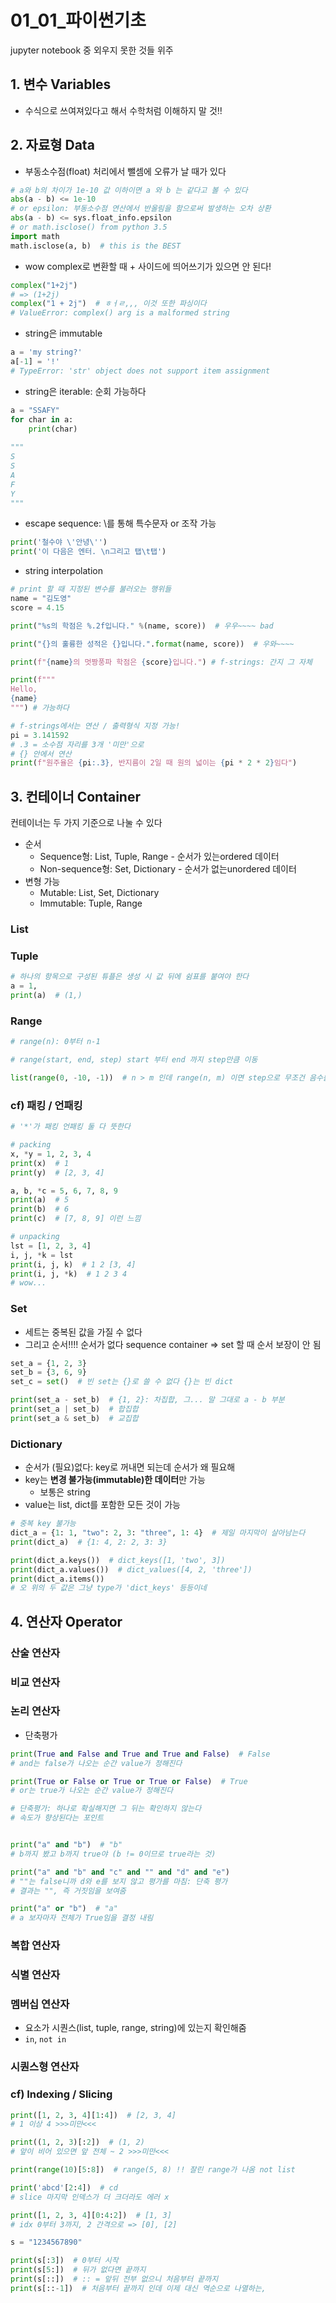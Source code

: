 # 01_01_파이썬기초

jupyter notebook 중 외우지 못한 것들 위주

## 1. 변수 Variables

* 수식으로 쓰여져있다고 해서 수학처럼 이해하지 말 것!!



## 2. 자료형 Data

* 부동소수점(float) 처리에서 뺄셈에 오류가 날 때가 있다

```python
# a와 b의 차이가 1e-10 값 이하이면 a 와 b 는 같다고 볼 수 있다
abs(a - b) <= 1e-10
# or epsilon: 부동소수점 연산에서 반올림을 함으로써 발생하는 오차 상환
abs(a - b) <= sys.float_info.epsilon
# or math.isclose() from python 3.5
import math
math.isclose(a, b)  # this is the BEST
```



* wow complex로 변환할 때 + 사이드에 띄어쓰기가 있으면 안 된다!

```python
complex("1+2j")
# => (1+2j)
complex("1 + 2j")  # ㅎㅓㄹ,,, 이것 또한 파싱이다
# ValueError: complex() arg is a malformed string
```



* string은 immutable

```python
a = 'my string?'
a[-1] = '!'
# TypeError: 'str' object does not support item assignment
```



* string은 iterable: 순회 가능하다

```python
a = "SSAFY"
for char in a:
    print(char)
    
"""
S
S
A
F
Y
"""
```



* escape sequence: \를 통해 특수문자 or 조작 가능

```python
print('철수야 \'안녕\'')
print('이 다음은 엔터. \n그리고 탭\t탭')
```



* string interpolation

```python
# print 할 때 지정된 변수를 불러오는 행위들
name = "김도영"
score = 4.15

print("%s의 학점은 %.2f입니다." %(name, score))  # 우우~~~~ bad

print("{}의 훌륭한 성적은 {}입니다.".format(name, score))  # 우와~~~~

print(f"{name}의 멋짱풍파 학점은 {score}입니다.") # f-strings: 간지 그 자체

print(f"""
Hello,
{name}
""") # 가능하다

# f-strings에서는 연산 / 출력형식 지정 가능!
pi = 3.141592
# .3 = 소수점 자리를 3개 '미만'으로
# {} 안에서 연산
print(f"원주율은 {pi:.3}, 반지름이 2일 때 원의 넓이는 {pi * 2 * 2}임다")
```



## 3. 컨테이너 Container

컨테이너는 두 가지 기준으로 나눌 수 있다

* 순서
  * Sequence형: List, Tuple, Range - 순서가 있는ordered 데이터
  * Non-sequence형: Set, Dictionary - 순서가 없는unordered 데이터
* 변형 가능
  * Mutable: List, Set, Dictionary
  * Immutable: Tuple, Range



### List

### Tuple

```python
# 하나의 항목으로 구성된 튜플은 생성 시 값 뒤에 쉼표를 붙여야 한다
a = 1,
print(a)  # (1,)
```

### Range

```python
# range(n): 0부터 n-1

# range(start, end, step) start 부터 end 까지 step만큼 이동

list(range(0, -10, -1))  # n > m 인데 range(n, m) 이면 step으로 무조건 음수를 써줘야 한다 그래야 뒤로 가지
```



### cf) 패킹 / 언패킹

```python
# '*'가 패킹 언패킹 둘 다 뜻한다

# packing
x, *y = 1, 2, 3, 4
print(x)  # 1
print(y)  # [2, 3, 4]

a, b, *c = 5, 6, 7, 8, 9
print(a)  # 5
print(b)  # 6
print(c)  # [7, 8, 9] 이런 느낌

# unpacking
lst = [1, 2, 3, 4]
i, j, *k = lst
print(i, j, k)  # 1 2 [3, 4]
print(i, j, *k)  # 1 2 3 4
# wow...
```



### Set

* 세트는 중복된 값을 가질 수 없다
* 그리고 순서!!!! 순서가 없다 sequence container => set 할 때 순서 보장이 안 됨

```python
set_a = {1, 2, 3}
set_b = {3, 6, 9}
set_c = set()  # 빈 set는 {}로 쓸 수 없다 {}는 빈 dict

print(set_a - set_b)  # {1, 2}: 차집합, 그... 말 그대로 a - b 부분
print(set_a | set_b)  # 합집합
print(set_a & set_b)  # 교집합
```



### Dictionary

* 순서가 (필요)없다: key로 꺼내면 되는데 순서가 왜 필요해
* key는 **변경 불가능(immutable)한 데이터**만 가능
  * 보통은 string
* value는 list, dict를 포함한 모든 것이 가능

```python
# 중복 key 불가능
dict_a = {1: 1, "two": 2, 3: "three", 1: 4}  # 제일 마지막이 살아남는다
print(dict_a)  # {1: 4, 2: 2, 3: 3}

print(dict_a.keys())  # dict_keys([1, 'two', 3])
print(dict_a.values())  # dict_values([4, 2, 'three'])
print(dict_a.items())
# 오 위의 두 값은 그냥 type가 'dict_keys' 등등이네
```





## 4. 연산자 Operator

### 산술 연산자

### 비교 연산자

### 논리 연산자

* 단축평가

```python
print(True and False and True and True and False)  # False
# and는 false가 나오는 순간 value가 정해진다

print(True or False or True or True or False)  # True
# or는 true가 나오는 순간 value가 정해진다

# 단축평가: 하나로 확실해지면 그 뒤는 확인하지 않는다
# 속도가 향상된다는 포인트


print("a" and "b")  # "b"
# b까지 봤고 b까지 true야 (b != 0이므로 true라는 것)

print("a" and "b" and "c" and "" and "d" and "e")
# ""는 false니까 d와 e를 보지 않고 평가를 마침: 단축 평가
# 결과는 "", 즉 거짓임을 보여줌

print("a" or "b")  # "a"
# a 보자마자 전체가 True임을 결정 내림
```

### 복합 연산자

### 식별 연산자

### 멤버십 연산자

* 요소가 시퀀스(list, tuple, range, string)에 있는지 확인해줌
* `in`, `not in`

### 시퀀스형 연산자

### cf) Indexing / Slicing

```python
print([1, 2, 3, 4][1:4])  # [2, 3, 4]
# 1 이상 4 >>>미만<<<

print((1, 2, 3)[:2])  # (1, 2)
# 앞이 비어 있으면 앞 전체 ~ 2 >>>미만<<<

print(range(10)[5:8])  # range(5, 8) !! 잘린 range가 나옴 not list

print('abcd'[2:4])  # cd
# slice 마지막 인덱스가 더 크더라도 에러 x

print([1, 2, 3, 4][0:4:2])  # [1, 3]
# idx 0부터 3까지, 2 간격으로 => [0], [2]

s = "1234567890"

print(s[:3])  # 0부터 시작
print(s[5:])  # 뒤가 없다면 끝까지
print(s[::])  # :: = 앞뒤 전부 없으니 처음부터 끝까지
print(s[::-1])  # 처음부터 끝까지 인데 이제 대신 역순으로 나열하는,
```
